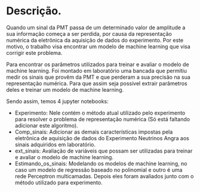 # Descrição.
 
Quando um sinal da PMT passa de um determinado valor de amplitude a sua informação começa a ser perdida, por causa da representação numérica da eletrônica da aquisição de dados do experimento. Por este motivo, o trabalho visa encontrar um modelo de machine learning que visa corrigir este problema.
 
Para encontrar os parâmetros utilizados para treinar e avaliar o modelo de machine learning. Foi montado em laboratório uma bancada que permitiu medir os sinais que provêm da PMT e que perderam a sua precisão na sua representação numérica. Para que assim seja possível extrair parâmetros deles e treinar um modelo de machine learning.
 
Sendo assim, temos 4 jupyter notebooks:
 
* Experimento: Nele contém o método atual utilizado pelo experimento para resolver o problema de representação numérica (Só está faltando adicionar este algoritmo).
* Comp_sinais: Adicionar as demais características impostas pela eletrônica de aquisição de dados do Experimento Neutrinos Angra aos sinais adquiridos em laboratório.
* ext_sinais: Avaliação de variáveis que possam ser utilizadas para treinar e avaliar o modelo de machine learning.
* Estimando_os_sinais: Modelando os modelos de machine learning, no caso um modelo de regressão baseado no polinomial e outro é uma rede Perceptron multicamadas. Depois eles foram avaliados junto com o método utilizado para experimento.
